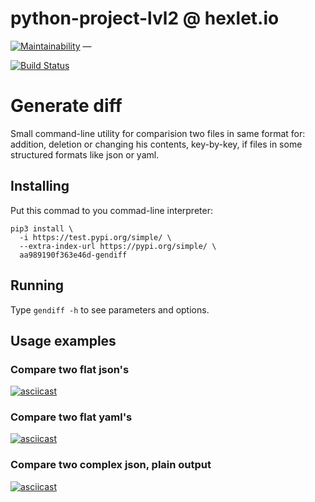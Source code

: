 # python-project-lvl2 @ hexlet.io

[![Maintainability](https://api.codeclimate.com/v1/badges/50e210e49aba8dc13b9d/maintainability)](https://codeclimate.com/github/aa989190f363e46d/python-project-lvl2/maintainability)
 — 
<!-- [![Test Coverage](https://api.codeclimate.com/v1/badges/50e210e49aba8dc13b9d/test_coverage)](https://codeclimate.com/github/aa989190f363e46d/python-project-lvl2/test_coverage)
 — -->
[![Build Status](https://travis-ci.com/aa989190f363e46d/python-project-lvl2.svg?branch=master)](https://travis-ci.com/aa989190f363e46d/python-project-lvl2)

# Generate diff

Small command-line utility for comparision two files in same format for: addition, deletion or changing his contents, key-by-key, if files in some structured formats like json or yaml.

## Installing

Put this commad to you commad-line interpreter:

```
pip3 install \
  -i https://test.pypi.org/simple/ \
  --extra-index-url https://pypi.org/simple/ \
  aa989190f363e46d-gendiff
```

## Running

Type `gendiff -h` to see parameters and options.

## Usage examples

### Compare two flat json's

[![asciicast](https://asciinema.org/a/sWiOkUIGN6KjKnbtgXPB83o0y.svg)](https://asciinema.org/a/sWiOkUIGN6KjKnbtgXPB83o0y)

### Compare two flat yaml's

[![asciicast](https://asciinema.org/a/cQE6OqTXl15M4EvuZiAlbYW3x.svg)](https://asciinema.org/a/cQE6OqTXl15M4EvuZiAlbYW3x)

### Compare two complex json, plain output

[![asciicast](https://asciinema.org/a/RHWYaVLnMmp3F3Ve2eXsEGTeY.svg)](https://asciinema.org/a/RHWYaVLnMmp3F3Ve2eXsEGTeY)